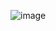 ![image](https://github.com/jeungdong/CodingTest/assets/93365714/624666ee-b695-4ad0-b045-d79473bdeacd)
